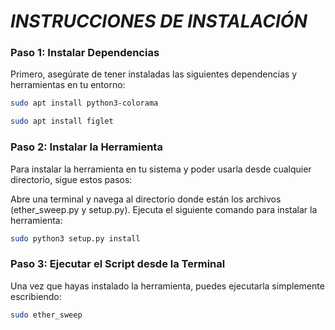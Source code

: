 # *INSTRUCCIONES DE INSTALACIÓN* #


### Paso 1: Instalar Dependencias

Primero, asegúrate de tener instaladas las siguientes dependencias y herramientas en tu entorno:

```bash
sudo apt install python3-colorama

sudo apt install figlet
```


### Paso 2: Instalar la Herramienta

Para instalar la herramienta en tu sistema y poder usarla desde cualquier directorio, sigue estos pasos:

Abre una terminal y navega al directorio donde están los archivos (ether_sweep.py y setup.py).
Ejecuta el siguiente comando para instalar la herramienta:

```bash
sudo python3 setup.py install
```


### Paso 3: Ejecutar el Script desde la Terminal

Una vez que hayas instalado la herramienta, puedes ejecutarla simplemente escribiendo:

```bash
sudo ether_sweep
```
